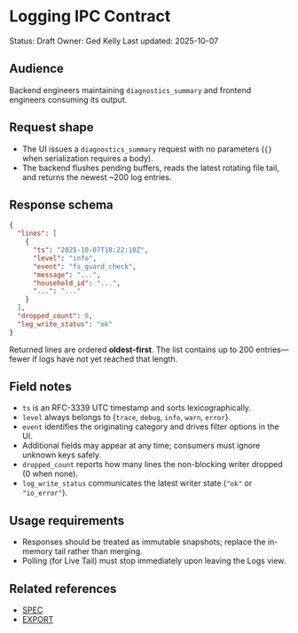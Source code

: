 # Logging IPC Contract

Status: Draft
Owner: Ged Kelly
Last updated: 2025-10-07

## Audience
Backend engineers maintaining `diagnostics_summary` and frontend engineers consuming its output.

## Request shape
* The UI issues a `diagnostics_summary` request with no parameters (`{}` when serialization requires a body).
* The backend flushes pending buffers, reads the latest rotating file tail, and returns the newest ~200 log entries.

## Response schema
```json
{
  "lines": [
    {
      "ts": "2025-10-07T18:22:10Z",
      "level": "info",
      "event": "fs_guard_check",
      "message": "...",
      "household_id": "...",
      "...": "..."
    }
  ],
  "dropped_count": 0,
  "log_write_status": "ok"
}
```

Returned lines are ordered **oldest-first**. The list contains up to 200 entries—fewer if logs have not yet reached that length.

## Field notes
* `ts` is an RFC-3339 UTC timestamp and sorts lexicographically.
* `level` always belongs to {`trace`, `debug`, `info`, `warn`, `error`}.
* `event` identifies the originating category and drives filter options in the UI.
* Additional fields may appear at any time; consumers must ignore unknown keys safely.
* `dropped_count` reports how many lines the non-blocking writer dropped (0 when none).
* `log_write_status` communicates the latest writer state (`"ok"` or `"io_error"`).

## Usage requirements
* Responses should be treated as immutable snapshots; replace the in-memory tail rather than merging.
* Polling (for Live Tail) must stop immediately upon leaving the Logs view.

## Related references
* [SPEC](./SPEC.md)
* [EXPORT](./EXPORT.md)
